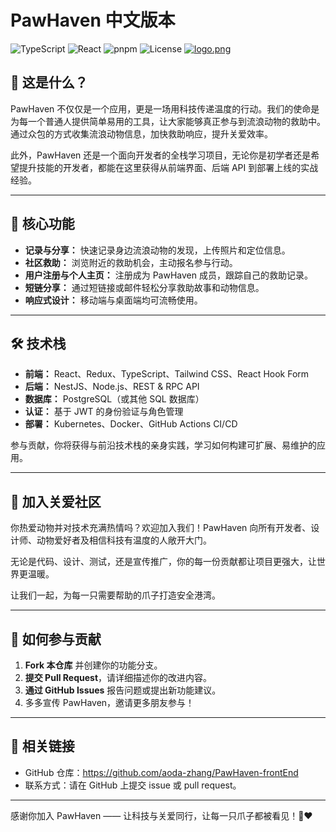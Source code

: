 # PawHaven 中文版本

![TypeScript](https://img.shields.io/badge/TypeScript-3178C6?logo=typescript&logoColor=white)
![React](https://img.shields.io/badge/React-20232a?logo=react&logoColor=61dafb)
![pnpm](https://img.shields.io/badge/Package-pnpm-F69220?logo=pnpm&logoColor=white)
![License](https://img.shields.io/github/license/aoda-zhang/fullStack-frontEnd)
[![logo.png](https://i.postimg.cc/wBfGBBYS/logo.png)](https://postimg.cc/XZ58H4J8)

## 🌟 这是什么？

PawHaven 不仅仅是一个应用，更是一场用科技传递温度的行动。我们的使命是为每一个普通人提供简单易用的工具，让大家能够真正参与到流浪动物的救助中。通过众包的方式收集流浪动物信息，加快救助响应，提升关爱效率。

此外，PawHaven 还是一个面向开发者的全栈学习项目，无论你是初学者还是希望提升技能的开发者，都能在这里获得从前端界面、后端 API 到部署上线的实战经验。

---

## 🚀 核心功能

- **记录与分享：** 快速记录身边流浪动物的发现，上传照片和定位信息。
- **社区救助：** 浏览附近的救助机会，主动报名参与行动。
- **用户注册与个人主页：** 注册成为 PawHaven 成员，跟踪自己的救助记录。
- **短链分享：** 通过短链接或邮件轻松分享救助故事和动物信息。
- **响应式设计：** 移动端与桌面端均可流畅使用。

---

## 🛠️ 技术栈

- **前端：** React、Redux、TypeScript、Tailwind CSS、React Hook Form
- **后端：** NestJS、Node.js、REST & RPC API
- **数据库：** PostgreSQL（或其他 SQL 数据库）
- **认证：** 基于 JWT 的身份验证与角色管理
- **部署：** Kubernetes、Docker、GitHub Actions CI/CD

参与贡献，你将获得与前沿技术栈的亲身实践，学习如何构建可扩展、易维护的应用。

---

## 🤝 加入关爱社区

你热爱动物并对技术充满热情吗？欢迎加入我们！PawHaven 向所有开发者、设计师、动物爱好者及相信科技有温度的人敞开大门。

无论是代码、设计、测试，还是宣传推广，你的每一份贡献都让项目更强大，让世界更温暖。

让我们一起，为每一只需要帮助的爪子打造安全港湾。

---

## 📩 如何参与贡献

1. **Fork 本仓库** 并创建你的功能分支。
2. **提交 Pull Request**，请详细描述你的改进内容。
3. **通过 GitHub Issues** 报告问题或提出新功能建议。
4. 多多宣传 PawHaven，邀请更多朋友参与！

---

## 🔗 相关链接

- GitHub 仓库：https://github.com/aoda-zhang/PawHaven-frontEnd
- 联系方式：请在 GitHub 上提交 issue 或 pull request。

---

感谢你加入 PawHaven —— 让科技与关爱同行，让每一只爪子都被看见！🐾❤️
